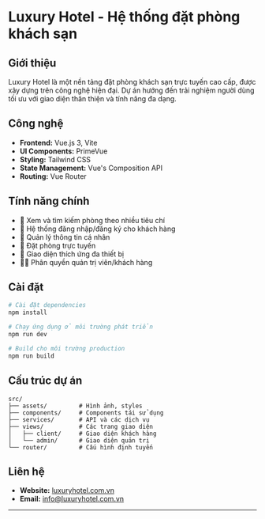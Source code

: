 
# Luxury Hotel - Hệ thống đặt phòng khách sạn

## Giới thiệu


Luxury Hotel là một nền tảng đặt phòng khách sạn trực tuyến cao cấp, được xây dựng trên công nghệ hiện đại. Dự án hướng đến trải nghiệm người dùng tối ưu với giao diện thân thiện và tính năng đa dạng.

## Công nghệ

- **Frontend:** Vue.js 3, Vite
- **UI Components:** PrimeVue
- **Styling:** Tailwind CSS
- **State Management:** Vue's Composition API
- **Routing:** Vue Router

## Tính năng chính

- 🏨 Xem và tìm kiếm phòng theo nhiều tiêu chí
- 🔐 Hệ thống đăng nhập/đăng ký cho khách hàng
- 📝 Quản lý thông tin cá nhân
- 📅 Đặt phòng trực tuyến
- 📱 Giao diện thích ứng đa thiết bị
- 👩‍💼 Phân quyền quản trị viên/khách hàng

## Cài đặt

```bash
# Cài đặt dependencies
npm install

# Chạy ứng dụng ở môi trường phát triển
npm run dev

# Build cho môi trường production
npm run build
```

## Cấu trúc dự án

```
src/
├── assets/         # Hình ảnh, styles
├── components/     # Components tái sử dụng
├── services/       # API và các dịch vụ
├── views/          # Các trang giao diện
│   ├── client/     # Giao diện khách hàng
│   └── admin/      # Giao diện quản trị
└── router/         # Cấu hình định tuyến
```

## Liên hệ

- **Website:** [luxuryhotel.com.vn](#)
- **Email:** info@luxuryhotel.com.vn

---
